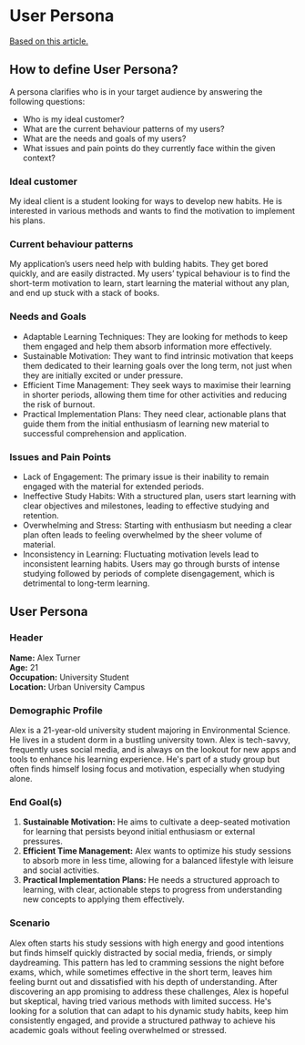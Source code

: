 # User Persona

[Based on this article.](https://careerfoundry.com/en/blog/ux-design/how-to-define-a-user-persona/)

## How to define User Persona?

A persona clarifies who is in your target audience by answering the following questions:
- Who is my ideal customer?
- What are the current behaviour patterns of my users?
- What are the needs and goals of my users?
- What issues and pain points do they currently face within the given context?

### Ideal customer
My ideal client is a student looking for ways to develop new habits.
He is interested in various methods and wants to find the motivation to implement his plans.

### Current behaviour patterns
My application’s users need help with bulding habits.
They get bored quickly, and are easily distracted.
My users’ typical behaviour is to find the short-term motivation to learn, start learning the material without any plan,
and end up stuck with a stack of books.

### Needs and Goals
- Adaptable Learning Techniques: They are looking for methods to keep them engaged and help them absorb information more effectively.
- Sustainable Motivation: They want to find intrinsic motivation that keeps them dedicated to their learning goals over the long term, not just when they are initially excited or under pressure.
- Efficient Time Management: They seek ways to maximise their learning in shorter periods, allowing them time for other activities and reducing the risk of burnout.
- Practical Implementation Plans: They need clear, actionable plans that guide them from the initial enthusiasm of learning new material to successful comprehension and application.

### Issues and Pain Points
- Lack of Engagement: The primary issue is their inability to remain engaged with the material for extended periods.
- Ineffective Study Habits: With a structured plan, users start learning with clear objectives and milestones, leading to effective studying and retention.
- Overwhelming and Stress: Starting with enthusiasm but needing a clear plan often leads to feeling overwhelmed by the sheer volume of material.
- Inconsistency in Learning: Fluctuating motivation levels lead to inconsistent learning habits.
Users may go through bursts of intense studying followed by periods of complete disengagement, which is detrimental to long-term learning.

## User Persona

### Header
**Name:** Alex Turner  
**Age:** 21  
**Occupation:** University Student  
**Location:** Urban University Campus

### Demographic Profile
Alex is a 21-year-old university student majoring in Environmental Science.
He lives in a student dorm in a bustling university town.
Alex is tech-savvy, frequently uses social media, and is always on the lookout for new apps and tools to
enhance his learning experience.
He's part of a study group but often finds himself losing focus and motivation, especially when studying alone.

### End Goal(s)
1. **Sustainable Motivation:** He aims to cultivate a deep-seated motivation for learning that persists beyond initial enthusiasm or external pressures.
2. **Efficient Time Management:** Alex wants to optimize his study sessions to absorb more in less time, allowing for a balanced lifestyle with leisure and social activities.
3. **Practical Implementation Plans:** He needs a structured approach to learning, with clear, actionable steps to progress from understanding new concepts to applying them effectively.

### Scenario
Alex often starts his study sessions with high energy and good intentions but finds himself quickly distracted by
social media, friends, or simply daydreaming.
This pattern has led to cramming sessions the night before exams, which, while sometimes effective in the short term,
leaves him feeling burnt out and dissatisfied with his depth of understanding.
After discovering an app promising to address these challenges, Alex is hopeful but skeptical, having tried various
methods with limited success.
He's looking for a solution that can adapt to his dynamic study habits, keep him consistently engaged, and provide
a structured pathway to achieve his academic goals without feeling overwhelmed or stressed.